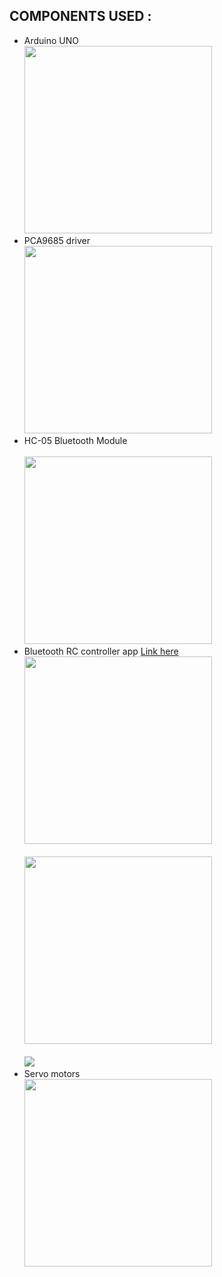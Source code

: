 ## COMPONENTS USED :
* Arduino UNO</br> <img src="https://github.com/Godson-Thomas/Metal_Climber_Bot/blob/master/Metal_Climber_bot/Arduino-Uno.jpg" width="300"> 
* PCA9685 driver</br> <img src="https://github.com/Godson-Thomas/Metal_Climber_Bot/blob/master/Metal_Climber_bot/L293D-motor-driver.png" width="300"> 
* HC-05 Bluetooth Module</br></br> <img src="https://github.com/Godson-Thomas/Metal_Climber_Bot/blob/master/Metal_Climber_bot/HC-05 bluetooth module.jpg" width="300">
* Bluetooth RC controller app [Link here](https://play.google.com/store/apps/details?id=braulio.calle.bluetoothRCcontroller&hl=en)</br> <img src="https://github.com/Godson-Thomas/Metal_Climber_Bot/blob/master/Metal_Climber_bot/App/app1.jpg" width="300"></br></br> <img src="https://github.com/Godson-Thomas/Metal_Climber_Bot/blob/master/Metal_Climber_bot/App/app2.jpg" width="300"></br></br><img src="https://github.com/Godson-Thomas/Metal_Climber_Bot/blob/master/Metal_Climber_bot/App/app3.JPG">
* Servo motors</br> <img src="https://github.com/Godson-Thomas/Metal_Climber_Bot/blob/master/Metal_Climber_bot/DC_motor.jpg" width="300"></br>
